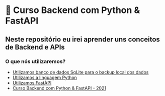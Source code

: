 # 🐍 Curso Backend com Python & FastAPI

## Neste repositório eu irei aprender uns conceitos de Backend e APIs

### O que nós utilizaremos?

- [Utilizamos banco de dados SqLite para o backup local dos dados](https://mariadb.com/)
- [Utilizamos a linguagem Python](https://www.python.org/)
- [Utilizamos FastAPI](https://fastapi.tiangolo.com/)
- [Curso Backend com Python & FastAPI - 2021](https://www.youtube.com/playlist?list=PLuhCJtW2i-wKK9HjfYJI4RIcd9AMIi88k)
